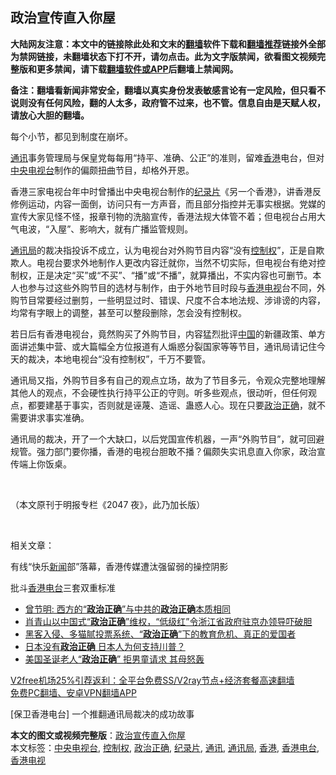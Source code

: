  <h2>政治宣传直入你屋</h2> <p class="notice"><b>大陆网友注意：本文中的链接除此处和文末的<a href="https://github.com/bannedbook/fanqiang" >翻墙</a>软件下载和<a href="https://github.com/killgcd/justmysocks/blob/master/README.md">翻墙推荐</a>链接外全部为禁网链接，未翻墙状态下打不开，请勿点击。此为文字版禁闻，欲看图文视频完整版和更多禁闻，请下载<a href="https://github.com/bannedbook/fanqiang">翻墙软件或APP</a>后翻墙上禁闻网。</p><p>备注：翻墙看新闻非常安全，翻墙以真实身份发表敏感言论有一定风险，但只看不说则没有任何风险，翻的人太多，政府管不过来，也不管。信息自由是天赋人权，请放心大胆的翻墙。</b></p>  <div class="entry">  <p>每个小节，都见到制度在崩坏。</p> <p><a href="https://www.bannedbook.org/bnews/tag/%E9%80%9A%E8%AE%AF/" class="st_tag internal_tag" rel="tag" title="标签 通讯 下的日志">通讯</a>事务管理局与保皇党每每用“持平、准确、公正”的准则，留难<a href="https://www.bannedbook.org/bnews/tag/%e9%a6%99%e6%b8%af/" class="st_tag internal_tag" rel="tag" title="标签 香港 下的日志">香港</a>电台，但对<a href="https://www.bannedbook.org/bnews/tag/%E4%B8%AD%E5%A4%AE%E7%94%B5%E8%A7%86%E5%8F%B0/" class="st_tag internal_tag" rel="tag" title="标签 中央电视台 下的日志">中央电视台</a>制作的偏颇扭曲节目，却格外开恩。</p> <p>香港三家电视台年中时曾播出中央电视台制作的<a href="https://www.bannedbook.org/bnews/tag/%E7%BA%AA%E5%BD%95%E7%89%87/" class="st_tag internal_tag" rel="tag" title="标签 纪录片 下的日志">纪录片</a>《另一个香港》，讲香港反修例运动，内容一面倒，访问只有一方声音，而且部分指控并无事实根据。党媒的宣传大家见怪不怪，报章刊物的洗脑宣传，香港法规大体管不着；但电视台占用大气电波，“入屋”、影响大，就有广播监管规则。</p> <p><a href="https://www.bannedbook.org/bnews/tag/%E9%80%9A%E8%AE%AF%E5%B1%80/" class="st_tag internal_tag" rel="tag" title="标签 通讯局 下的日志">通讯局</a>的裁决指投诉不成立，认为电视台对外购节目内容“没有<a href="https://www.bannedbook.org/bnews/tag/%E6%8E%A7%E5%88%B6%E6%9D%83/" class="st_tag internal_tag" rel="tag" title="标签 控制权 下的日志">控制权</a>”，正是自欺欺人。电视台要求外地制作人更改内容迁就你，当然不切实际，但电视台有绝对控制权，正是决定“买”或“不买”、“播”或“不播”，就算播出，不实内容也可删节。本人也参与过这些外购节目的选材与制作，由于外地节目时段与<a href="https://www.bannedbook.org/bnews/tag/%E9%A6%99%E6%B8%AF%E7%94%B5%E8%A7%86/" class="st_tag internal_tag" rel="tag" title="标签 香港电视 下的日志">香港电视</a>台不同，外购节目常要经过删剪，一些明显过时、错误、尺度不合本地法规、涉诽谤的内容，均常有字眼上的调整，甚至可以整段删除，怎会没有控制权。</p>  <p>若日后有香港电视台，竟然购买了外购节目，内容猛烈批评<span class='wp_keywordlink_affiliate'><a href="https://www.bannedbook.org/" title="中国" target="_blank">中国</a></span>的新疆政策、单方面讲述集中营、或大篇幅全方位报道有人煽惑分裂国家等等节目，通讯局请记住今天的裁决，本地电视台“没有控制权”，千万不要管。</p> <p>通讯局又指，外购节目多有自己的观点立场，故为了节目多元，令观众完整地理解其他人的观点，不会硬性执行持平公正的守则。听多些观点，很动听，但任何观点，都要建基于事实，否则就是诬蔑、造谣、蛊惑人心。现在只要<a href="https://www.bannedbook.org/bnews/tag/%e6%94%bf%e6%b2%bb%e6%ad%a3%e7%a1%ae/" class="st_tag internal_tag" rel="tag" title="标签 政治正确 下的日志">政治正确</a>，就不需要讲求事实准确。</p> <p>通讯局的裁决，开了一个大缺口，以后党国宣传机器，一声“外购节目”，就可回避规管。强力部门要你播，香港的电视台胆敢不播？偏颇失实讯息直入你家，政治宣传端上你饭桌。</p> <p> </p>  <p>（本文原刊于明报专栏《2047 夜》，此乃加长版）</p> <p> </p> <p>相关文章：</p> <p>有线“快乐<span class='wp_keywordlink_affiliate'><a href="https://www.bannedbook.org/" title="新闻">新闻</a></span>部”落幕，香港传媒遭汰强留弱的操控阴影</p>  <p>批斗<a href="https://www.bannedbook.org/bnews/tag/%E9%A6%99%E6%B8%AF%E7%94%B5%E5%8F%B0/" class="st_tag internal_tag" rel="tag" title="标签 香港电台 下的日志">香港电台</a>三套双重标准</p> <ul class='op-related-articles' title='相关阅读'> <li><a href='https://www.bannedbook.org/bnews/ssgc/20201222/1452794.html' target='_blank'>曾节明: 西方的“<b>政治正确</b>”与中共的<b>政治正确</b>本质相同</a></li> <li><a href='https://www.bannedbook.org/bnews/weiquan/20201221/1452335.html' target='_blank'>肖青山以中国式&#8220;<b>政治正确</b>&#8221;维权&#65292;&#8220;低级红&#8221;令浙江省政府驻京办领导吓破胆</a></li> <li><a href='https://www.bannedbook.org/bnews/comments/20201222/1452190.html' target='_blank'>黑客入侵、多猫腻投票系统、“<b>政治正确</b>”下的教育危机、真正的爱国者</a></li> <li><a href='https://www.bannedbook.org/bnews/comments/20201220/1451498.html' target='_blank'>日本没有<b>政治正确</b> 日本人为何支持川普？</a></li> <li><a href='https://www.bannedbook.org/bnews/lifebaike/20201210/1445337.html' target='_blank'>美国圣诞老人“<b>政治正确</b>” 拒男童请求 其母怒轰</a></li> </ul> <p class="texttj"> <a href="https://www.bannedbook.org/forum23/topic22702.html" target="_blank">V2free机场25%引荐返利：全平台免费SS/V2ray节点+经济套餐高速翻墙</a><br/> <a href="https://github.com/bannedbook/fanqiang/wiki/%E7%A6%81%E9%97%BB%E7%BD%91%E5%AE%89%E5%8D%93%E7%BF%BB%E5%A2%99%E6%96%B0%E9%97%BBAPP" target="_blank">免费PC翻墙、安卓VPN翻墙APP</a></p><p>[保卫香港电台] 一个推翻通讯局裁决的成功故事</p><a name='sharetosocial'></a>       <div><b>本文的图文或视频完整版</b>：<a href='https://www.bannedbook.org/bnews/comments/20201222/1452858.html'>政治宣传直入你屋</a></div>  </div><!--END ENTRY--> <div class="postfooter"> <div>本文标签：<a href="https://www.bannedbook.org/bnews/tag/%E4%B8%AD%E5%A4%AE%E7%94%B5%E8%A7%86%E5%8F%B0/" rel="tag">中央电视台</a>, <a href="https://www.bannedbook.org/bnews/tag/%E6%8E%A7%E5%88%B6%E6%9D%83/" rel="tag">控制权</a>, <a href="https://www.bannedbook.org/bnews/tag/%e6%94%bf%e6%b2%bb%e6%ad%a3%e7%a1%ae/" rel="tag">政治正确</a>, <a href="https://www.bannedbook.org/bnews/tag/%E7%BA%AA%E5%BD%95%E7%89%87/" rel="tag">纪录片</a>, <a href="https://www.bannedbook.org/bnews/tag/%E9%80%9A%E8%AE%AF/" rel="tag">通讯</a>, <a href="https://www.bannedbook.org/bnews/tag/%E9%80%9A%E8%AE%AF%E5%B1%80/" rel="tag">通讯局</a>, <a href="https://www.bannedbook.org/bnews/tag/%e9%a6%99%e6%b8%af/" rel="tag">香港</a>, <a href="https://www.bannedbook.org/bnews/tag/%E9%A6%99%E6%B8%AF%E7%94%B5%E5%8F%B0/" rel="tag">香港电台</a>, <a href="https://www.bannedbook.org/bnews/tag/%E9%A6%99%E6%B8%AF%E7%94%B5%E8%A7%86/" rel="tag">香港电视</a></div>  </div><!--END POSTFOOTER--> 